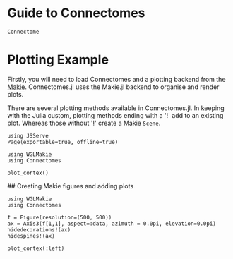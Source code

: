 # Guide to Connectomes

```@docs
Connectome
```

# Plotting Example



Firstly, you will need to load Connectomes and a plotting backend from the [Makie](https://docs.makie.org/stable/). Connectomes.jl uses the Makie.jl backend to organise and render plots.

There are several plotting methods available in Connectomes.jl. In keeping with the Julia custom, plotting methods ending with a '!' add to an existing plot. Whereas those without '!' create a Makie `Scene`.

```@example plot
using JSServe
Page(exportable=true, offline=true)
```

```@example plot
using WGLMakie
using Connectomes

plot_cortex()
```

## Creating Makie figures and adding plots

```@example plot
using WGLMakie 
using Connectomes 

f = Figure(resolution=(500, 500))
ax = Axis3(f[1,1], aspect=:data, azimuth = 0.0pi, elevation=0.0pi)
hidedecorations!(ax)
hidespines!(ax)

plot_cortex(:left)
```